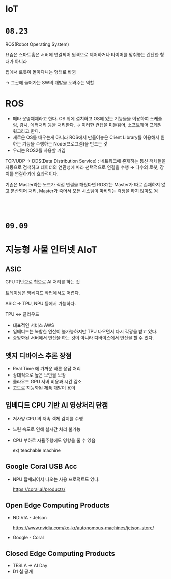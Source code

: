 # IoT

# `08.23`

ROS(Robot Operating System)

요즘은 스마트홈은 서버에 연결되어 원격으로 제어하거나 타이머를 맞춰놓는 간단한 형태가 아니라

집에서 로봇이 돌아다니는 형태로 바뀜

→ 그곳에 들어가는 SW의 개발을 도와주는 역할

# ROS

- 메타 운영체제라고 한다. OS 위에 설치하고 OS에 있는 기능들을 이용하여 스케줄링, 감시, 에러처리 등을 처리한다. → 이러한 컨셉을 미들웨어, 소프트웨어 프레임워크라고 한다.
- 새로운 OS를 배우는게 아니라 ROS에서 만들어놓은 Client Library를 이용해서 원하는 기능을 수행하는 Node(프로그램)을 만드는 것
- 우리는 ROS2를 사용할 거임

TCP/UDP → DDS(Data Distribution Service) :  네트워크에 존재하는 통신 객체들을 자동으로 검색하고 데이터의 연관성에 따라 선택적으로 연결을 수행 → 다수의 로봇, 장치를 연결하기에 효과적이다.

기존은 Master라는 노드가 직접 연결을 해줬다면 ROS2는 Master가 따로 존재하지 않고 분산되어 처리, Master가 죽어서 모든 시스템이 마비되는 걱정을 하지 않아도 됨

<br>

<br>

# `09.09`

# **지능형 사물 인터넷 AIoT**

## ASIC

GPU 기반으로 칩으로 AI 처리를 하는 것

트레이닝은 임베디드 작업에서도 어렵다.

ASIC → TPU, NPU 등에서 가능하다.

TPU ↔ 클라우드

- 대표적인 서비스 AWS
- 임베디드는 복합한 연산이 불가능하지만 TPU 나오면서 다시 각광을 받고 있다.
- 중앙화된 서버에서 연산을 하는 것이 아니라 디바이스에서 연산을 할 수 있다.

## 엣지 디바이스 추론 장점

- Real Time 에 가까운 빠른 응답 처리
- 상대적으로 높은 보안을 보장
- 클라우드 GPU 서버 비용과 시간 감소
- 고도로 지능화된 제품 개발이 용이

## 임베디드 CPU 기반 AI 영상처리 단점

- 저사양 CPU 의 저속 객체 감지를 수행

- 느린 속도로 인해 실시간 처리 불가능

- CPU 부하로 자율주행에도 영향을 줄 수 있음

  ex) teachable machine

## Google Coral USB Acc

- NPU 탑재되어서 나오는 사용 프로덕트도 있다.

  https://coral.ai/products/

## Open Edge Computing Products

- NDIVIA - Jetson

  https://www.nvidia.com/ko-kr/autonomous-machines/jetson-store/

- Google - Coral

## Closed Edge Computing Products

- TESLA → AI Day
- D1 칩 공개
